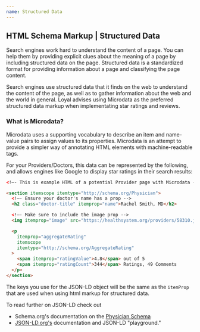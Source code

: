 ```yaml
---
name: Structured Data
---
```


## HTML Schema Markup | Structured Data

Search engines work hard to understand the content of a page. You can help them by providing explicit clues about the meaning of a page by including structured data on the page. Structured data is a standardized format for providing information about a page and classifying the page content.

Search engines use structured data that it finds on the web to understand the content of the page, as well as to gather information about the web and the world in general. Loyal advises using Microdata as the preferred structured data markup when implementating star ratings and reviews.

### What is Microdata?

Microdata uses a supporting vocabulary to describe an item and name-value pairs to assign values to its properties. Microdata is an attempt to provide a simpler way of annotating HTML elements with machine-readable tags.

For your Providers/Doctors, this data can be represented by the following, and allows engines like Google to display star ratings in their search results:

```html
<!—- This is example HTML of a potential Provider page with Microdata -->

<section itemscope itemtype="http://schema.org/Physician">
  <!—- Ensure your doctor's name has a prop -->
  <h2 class="doctor-title" itemprop="name">Rachel Smith, MD</h2>

  <!—- Make sure to include the image prop -->
  <img itemprop="image" src="https://healthsystem.org/providers/58310.jpg" />

  <p
    itemprop="aggregateRating"
    itemscope
    itemtype="http://schema.org/AggregateRating"
  >
    <span itemprop="ratingValue">4.8</span> out of 5
    <span itemprop="ratingCount">344</span> Ratings, 49 Comments
  </p>
</section>
```

The keys you use for the JSON-LD object will be the same as the `itemProp` that are used when using html markup for structured data.

To read further on JSON-LD check out

- Schema.org's documentation on the [Physician Schema](https://schema.org/Physician)
- [JSON-LD.org's](https://json-ld.org/) documentation and JSON-LD "playground."
